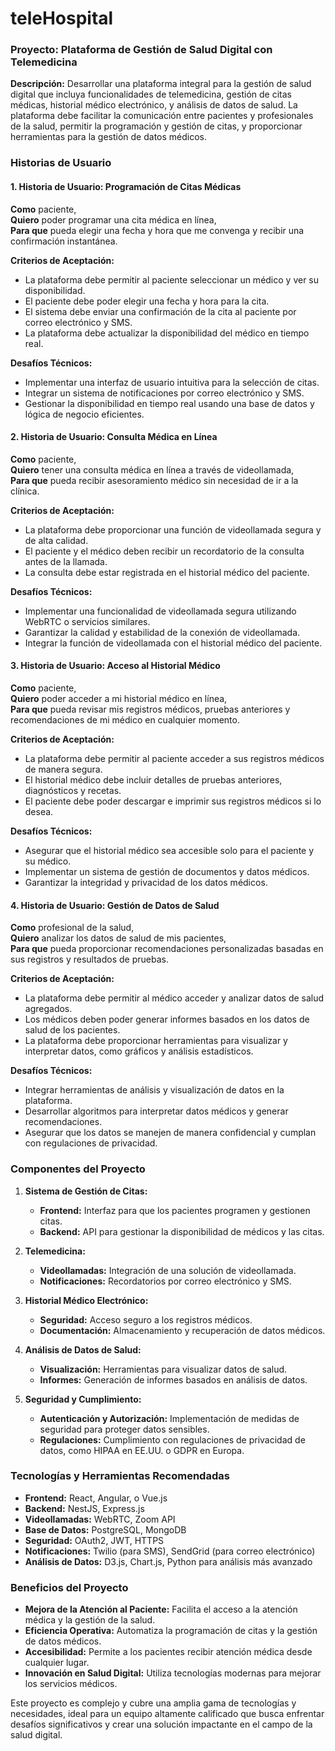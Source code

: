 # teleHospital

### **Proyecto: Plataforma de Gestión de Salud Digital con Telemedicina**

**Descripción:**
Desarrollar una plataforma integral para la gestión de salud digital que incluya funcionalidades de telemedicina, gestión de citas médicas, historial médico electrónico, y análisis de datos de salud. La plataforma debe facilitar la comunicación entre pacientes y profesionales de la salud, permitir la programación y gestión de citas, y proporcionar herramientas para la gestión de datos médicos.

### **Historias de Usuario**

#### **1. Historia de Usuario: Programación de Citas Médicas**

**Como** paciente,  
**Quiero** poder programar una cita médica en línea,  
**Para que** pueda elegir una fecha y hora que me convenga y recibir una confirmación instantánea.

**Criterios de Aceptación:**
- La plataforma debe permitir al paciente seleccionar un médico y ver su disponibilidad.
- El paciente debe poder elegir una fecha y hora para la cita.
- El sistema debe enviar una confirmación de la cita al paciente por correo electrónico y SMS.
- La plataforma debe actualizar la disponibilidad del médico en tiempo real.

**Desafíos Técnicos:**
- Implementar una interfaz de usuario intuitiva para la selección de citas.
- Integrar un sistema de notificaciones por correo electrónico y SMS.
- Gestionar la disponibilidad en tiempo real usando una base de datos y lógica de negocio eficientes.

#### **2. Historia de Usuario: Consulta Médica en Línea**

**Como** paciente,  
**Quiero** tener una consulta médica en línea a través de videollamada,  
**Para que** pueda recibir asesoramiento médico sin necesidad de ir a la clínica.

**Criterios de Aceptación:**
- La plataforma debe proporcionar una función de videollamada segura y de alta calidad.
- El paciente y el médico deben recibir un recordatorio de la consulta antes de la llamada.
- La consulta debe estar registrada en el historial médico del paciente.

**Desafíos Técnicos:**
- Implementar una funcionalidad de videollamada segura utilizando WebRTC o servicios similares.
- Garantizar la calidad y estabilidad de la conexión de videollamada.
- Integrar la función de videollamada con el historial médico del paciente.

#### **3. Historia de Usuario: Acceso al Historial Médico**

**Como** paciente,  
**Quiero** poder acceder a mi historial médico en línea,  
**Para que** pueda revisar mis registros médicos, pruebas anteriores y recomendaciones de mi médico en cualquier momento.

**Criterios de Aceptación:**
- La plataforma debe permitir al paciente acceder a sus registros médicos de manera segura.
- El historial médico debe incluir detalles de pruebas anteriores, diagnósticos y recetas.
- El paciente debe poder descargar e imprimir sus registros médicos si lo desea.

**Desafíos Técnicos:**
- Asegurar que el historial médico sea accesible solo para el paciente y su médico.
- Implementar un sistema de gestión de documentos y datos médicos.
- Garantizar la integridad y privacidad de los datos médicos.

#### **4. Historia de Usuario: Gestión de Datos de Salud**

**Como** profesional de la salud,  
**Quiero** analizar los datos de salud de mis pacientes,  
**Para que** pueda proporcionar recomendaciones personalizadas basadas en sus registros y resultados de pruebas.

**Criterios de Aceptación:**
- La plataforma debe permitir al médico acceder y analizar datos de salud agregados.
- Los médicos deben poder generar informes basados en los datos de salud de los pacientes.
- La plataforma debe proporcionar herramientas para visualizar y interpretar datos, como gráficos y análisis estadísticos.

**Desafíos Técnicos:**
- Integrar herramientas de análisis y visualización de datos en la plataforma.
- Desarrollar algoritmos para interpretar datos médicos y generar recomendaciones.
- Asegurar que los datos se manejen de manera confidencial y cumplan con regulaciones de privacidad.

### **Componentes del Proyecto**

1. **Sistema de Gestión de Citas:**
   - **Frontend:** Interfaz para que los pacientes programen y gestionen citas.
   - **Backend:** API para gestionar la disponibilidad de médicos y las citas.

2. **Telemedicina:**
   - **Videollamadas:** Integración de una solución de videollamada.
   - **Notificaciones:** Recordatorios por correo electrónico y SMS.

3. **Historial Médico Electrónico:**
   - **Seguridad:** Acceso seguro a los registros médicos.
   - **Documentación:** Almacenamiento y recuperación de datos médicos.

4. **Análisis de Datos de Salud:**
   - **Visualización:** Herramientas para visualizar datos de salud.
   - **Informes:** Generación de informes basados en análisis de datos.

5. **Seguridad y Cumplimiento:**
   - **Autenticación y Autorización:** Implementación de medidas de seguridad para proteger datos sensibles.
   - **Regulaciones:** Cumplimiento con regulaciones de privacidad de datos, como HIPAA en EE.UU. o GDPR en Europa.

### **Tecnologías y Herramientas Recomendadas**

- **Frontend:** React, Angular, o Vue.js
- **Backend:** NestJS, Express.js
- **Videollamadas:** WebRTC, Zoom API
- **Base de Datos:** PostgreSQL, MongoDB
- **Seguridad:** OAuth2, JWT, HTTPS
- **Notificaciones:** Twilio (para SMS), SendGrid (para correo electrónico)
- **Análisis de Datos:** D3.js, Chart.js, Python para análisis más avanzado

### **Beneficios del Proyecto**

- **Mejora de la Atención al Paciente:** Facilita el acceso a la atención médica y la gestión de la salud.
- **Eficiencia Operativa:** Automatiza la programación de citas y la gestión de datos médicos.
- **Accesibilidad:** Permite a los pacientes recibir atención médica desde cualquier lugar.
- **Innovación en Salud Digital:** Utiliza tecnologías modernas para mejorar los servicios médicos.

Este proyecto es complejo y cubre una amplia gama de tecnologías y necesidades, ideal para un equipo altamente calificado que busca enfrentar desafíos significativos y crear una solución impactante en el campo de la salud digital.
